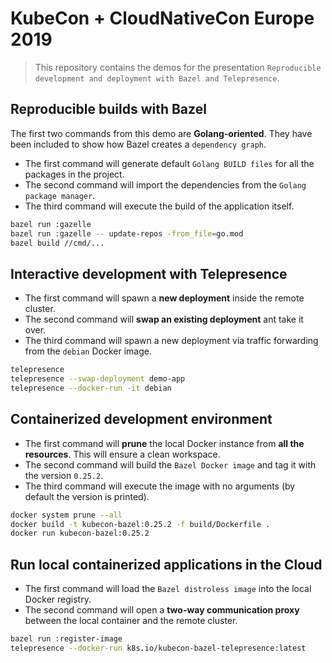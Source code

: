 # KubeCon + CloudNativeCon Europe 2019
> This repository contains the demos for the presentation `Reproducible development and deployment with Bazel and Telepresence`.

## Reproducible builds with Bazel
The first two commands from this demo are **Golang-oriented**. They have been included to show how Bazel creates a `dependency graph`.

- The first command will generate default `Golang BUILD files` for all the packages in the project.
- The second command will import the dependencies from the `Golang package manager`.
- The third command will execute the build of the application itself.

```sh
bazel run :gazelle
bazel run :gazelle -- update-repos -from_file=go.mod
bazel build //cmd/...
```

## Interactive development with Telepresence
- The first command will spawn a **new deployment** inside the remote cluster.
- The second command will **swap an existing deployment** ant take it over.
- The third command will spawn a new deployment via traffic forwarding from the `debian` Docker image.

```sh
telepresence
telepresence --swap-deployment demo-app
telepresence --docker-run -it debian
```

## Containerized development environment
- The first command will **prune** the local Docker instance from **all the resources**. This will ensure a clean workspace.
- The second command will build the `Bazel Docker image` and tag it with the version `0.25.2`.
- The third command will execute the image with no arguments (by default the version is printed).

```sh
docker system prune --all
docker build -t kubecon-bazel:0.25.2 -f build/Dockerfile .
docker run kubecon-bazel:0.25.2
```

## Run local containerized applications in the Cloud
- The first command will load the `Bazel distroless image` into the local Docker registry.
- The second command will open a **two-way communication proxy** between the local container and the remote cluster.

```sh
bazel run :register-image
telepresence --docker-run k8s.io/kubecon-bazel-telepresence:latest
```
